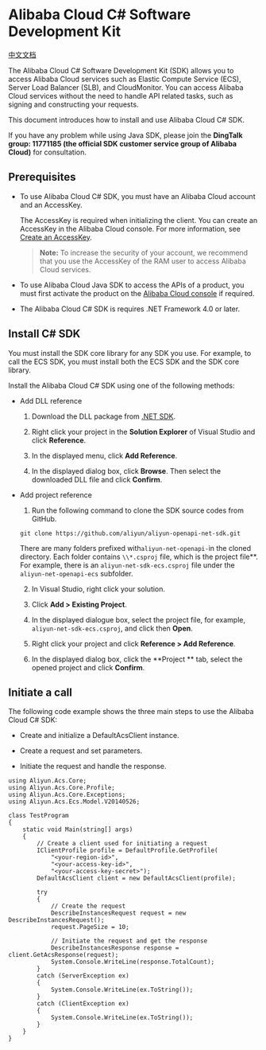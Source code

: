 # Alibaba Cloud C# Software Development Kit
[中文文档](./README_zh.md)

The Alibaba Cloud C# Software Development Kit (SDK) allows you to access Alibaba Cloud services such as Elastic Compute Service (ECS), Server Load Balancer (SLB), and CloudMonitor. You can access Alibaba Cloud services without the need to handle API related tasks, such as signing and constructing your requests.

This document introduces how to install and use Alibaba Cloud C# SDK.

If you have any problem while using Java SDK, please join the **DingTalk group: 11771185 (the official SDK customer service group of Alibaba Cloud)** for consultation.

## Prerequisites

- To use Alibaba Cloud C# SDK, you must have an Alibaba Cloud account and an AccessKey.

	The AccessKey is required when initializing the client. You can create an AccessKey in the Alibaba Cloud console. For more information, see [Create an AccessKey]([https://usercenter.console.aliyun.com/#/manage/ak](https://usercenter.console.aliyun.com/#/manage/ak)).

	>**Note:** To increase the security of your account, we recommend that you use the AccessKey of the RAM user to access Alibaba Cloud services.

- To use Alibaba Cloud Java SDK to access the APIs of a product, you must first activate the product on the [Alibaba Cloud console](https://home.console.aliyun.com/?spm=5176.doc52740.2.4.QKZk8w) if required.

- The Alibaba Cloud C# SDK is requires .NET Framework 4.0 or later.

## Install C# SDK

You must install the SDK core library for any SDK you use. For example, to call the ECS SDK, you must install both the ECS SDK and the SDK core library.

Install the Alibaba Cloud C# SDK using one of the following methods:

- Add DLL reference

	1. Download the DLL package from [.NET SDK](https://develop.aliyun.com/tools/sdk#/dotnet********).

	2. Right click your project in the **Solution Explorer** of Visual Studio and click **Reference**.

	3. In the displayed menu, click **Add Reference**.

	4. In the displayed dialog box, click **Browse**. Then select the downloaded DLL file and click **Confirm**.

- Add project reference

	1. Run the following command to clone the SDK source codes from GitHub.

	```
	git clone https://github.com/aliyun/aliyun-openapi-net-sdk.git
	```

	There are many folders prefixed with`aliyun-net-openapi-`in the cloned directory. Each folder contains `\\*.csproj` file, which is the project file**. For example, there is an `aliyun-net-sdk-ecs.csproj` file under the `aliyun-net-openapi-ecs` subfolder.

	2. In Visual Studio, right click your solution.

	3. Click **Add > Existing Project**.

	4. In the displayed dialogue box, select the project file, for example, `aliyun-net-sdk-ecs.csproj`, and click then **Open**.

	5. Right click your project and click **Reference > Add Reference**.

	6. In the displayed dialog box, click the **Project ** tab, select the opened project and click **Confirm**.

## Initiate a call

The following code example shows the three main steps to use the Alibaba Cloud C# SDK:

- Create and initialize a DefaultAcsClient instance.

- Create a request and set parameters.

- Initiate the request and handle the response.

```
using Aliyun.Acs.Core;
using Aliyun.Acs.Core.Profile;
using Aliyun.Acs.Core.Exceptions;
using Aliyun.Acs.Ecs.Model.V20140526;

class TestProgram
{
    static void Main(string[] args)
    {
        // Create a client used for initiating a request
        IClientProfile profile = DefaultProfile.GetProfile(
            "<your-region-id>",
            "<your-access-key-id>",
            "<your-access-key-secret>");
        DefaultAcsClient client = new DefaultAcsClient(profile);

        try
        {
            // Create the request
            DescribeInstancesRequest request = new DescribeInstancesRequest();
            request.PageSize = 10;

            // Initiate the request and get the response
            DescribeInstancesResponse response = client.GetAcsResponse(request);
            System.Console.WriteLine(response.TotalCount);
        }
        catch (ServerException ex)
        {
            System.Console.WriteLine(ex.ToString());
        }
        catch (ClientException ex)
        {
            System.Console.WriteLine(ex.ToString());
        }
    }
}
```